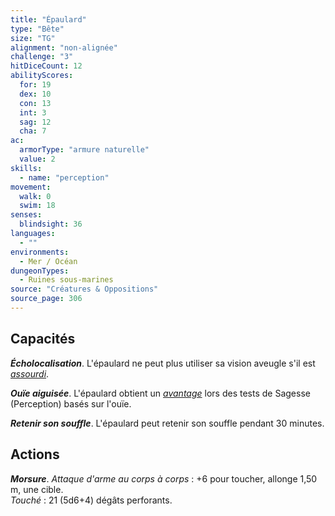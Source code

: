 ```yaml
---
title: "Épaulard"
type: "Bête"
size: "TG"
alignment: "non-alignée"
challenge: "3"
hitDiceCount: 12
abilityScores:
  for: 19
  dex: 10
  con: 13
  int: 3
  sag: 12
  cha: 7
ac: 
  armorType: "armure naturelle"
  value: 2
skills: 
  - name: "perception"
movement: 
  walk: 0
  swim: 18
senses: 
  blindsight: 36
languages: 
  - ""
environments:
  - Mer / Océan
dungeonTypes:
  - Ruines sous-marines
source: "Créatures & Oppositions"
source_page: 306
---
```

## Capacités
_**Écholocalisation**_. L'épaulard ne peut plus utiliser sa vision aveugle s'il est [_assourdi_](/gerer-la-sante-du-personnage#assourdi).

_**Ouïe aiguisée**_. L'épaulard obtient un [_avantage_](/utiliser-les-caracteristiques/#avantage-et-desavantage) lors des tests de Sagesse (Perception) basés sur l'ouïe.

_**Retenir son souffle**_. L'épaulard peut retenir son souffle pendant 30 minutes.

## Actions
_**Morsure**_. _Attaque d'arme au corps à corps_ : +6 pour toucher, allonge 1,50 m, une cible.  
_Touché_ : 21 (5d6+4) dégâts perforants.
